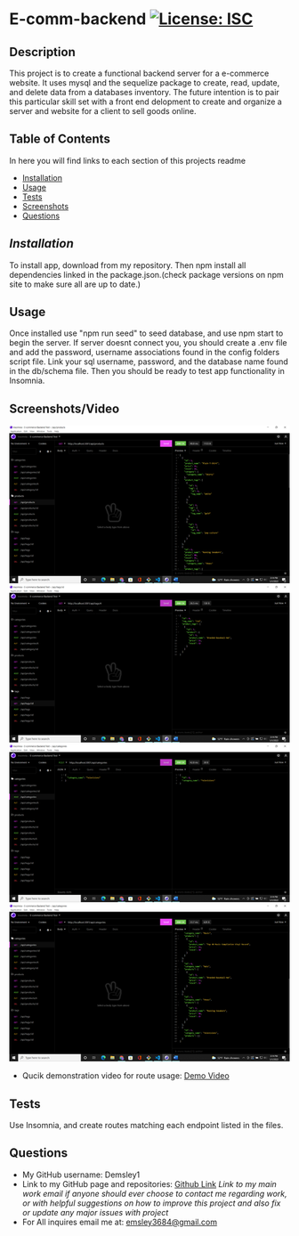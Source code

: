 # E-comm-backend [![License: ISC](https://img.shields.io/badge/License-ISC-blue.svg)](https://opensource.org/licenses/ISC)
  ## Description 

  This project is to create a functional backend server for a e-commerce website. It uses mysql and the sequelize package to create, read, update, and delete data from a databases inventory. The future intention is to pair this particular skill set with a front end delopment to create and organize a server and website for a client to sell goods online.

  ## Table of Contents
  In here you will find links to each section of this projects readme
  - [Installation](#installation)
  - [Usage](#usage)
  - [Tests](#tests)
  - [Screenshots](#screenshots/video)
  - [Questions](#questions)

  ## *Installation*

  To install app, download from my repository. Then npm install all dependencies linked in the package.json.(check package versions on npm site to make sure all are up to date.)

  ## Usage 

  Once installed use "npm run seed" to seed database, and use npm start to begin the server. If server doesnt connect you, you should create a .env file and add the password, username associations found in the config folders script file. Link your sql username, password, and the database name found in the db/schema file. Then you should be ready to test app functionality in Insomnia.

  ## Screenshots/Video
  ![Screenahot1](./images/Screenshot1.png)
  ![Screenshot2](./images/Screenshot2.png)
  ![Screenshot3](./images/Screenshot3.png)
  ![Screenshot4](./images/Screenshot4.png)

  - Qucik demonstration video for route usage: [Demo Video](https://watch.screencastify.com/v/WX1mhDsch0zbRiC9hNFN)

  ## Tests

  Use Insomnia, and create routes matching each endpoint listed in the files. 

  ## Questions 

  - My GitHub username: Demsley1
  - Link to my GitHub page and repositories: [Github Link](https://github.com/Demsley1)
  _Link to my main work email if anyone should ever choose to contact me regarding work, or with helpful suggestions on how to improve this project and 
  also fix or update any major issues with project_
  - For All inquires email me at: emsley3684@gmail.com
